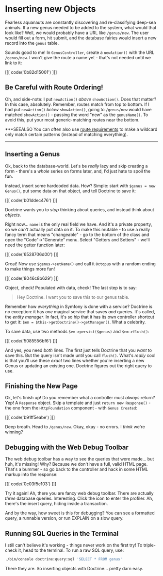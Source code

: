 # Inserting new Objects

Fearless aquanauts are constantly discovering and re-classifying deep-sea animals.
If a new genus needed to be added to the system, what would that look like? Well,
we would probably have a URL like `/genus/new`. The user would fill out a form,
hit submit, and the database fairies would insert a new record into the `genus`
table. 

Sounds good to me! In `GenusController`, create a `newAction()` with the URL
`/genus/new`. I won't give the route a name yet - that's not needed until we link
to it:

[[[ code('0b82d15001') ]]]

## Be Careful with Route Ordering!

Oh, and side-note: I put `newAction()` *above* `showAction()`. Does that matter? In this
case, absolutely. Remember, routes match from top to bottom. If I had put `newAction()`
*below* `showAction()`, going to `/genus/new` would have matched `showAction()` - passing
the word "new" as the `genusName()`. To avoid this, put your most generic-matching
routes near the bottom.

***SEEALSO
You can often also use [route requirements][1] to make a wildcard only match certain
patterns (instead of matching everything).
***

## Inserting a Genus

Ok, back to the database-world. Let's be *really* lazy and skip creating a form -
there's a *whole* series on forms later, and, I'd just hate to spoil the fun.

Instead, insert some hardcoded data. How? Simple: start with `$genus = new Genus()`,
put some data on that object, and tell Doctrine to save it:

[[[ code('b01ddec476') ]]]

Doctrine wants you to *stop* thinking about queries, and instead think about *objects*.

Right now... `name` is the only real field we have. And it's a private property, so
we *can't* actually put data on it. To make this mutable - to use a really fancy
term that means "changeable" - go to the bottom of the class and open the "Code"->"Generate"
menu. Select "Getters and Setters" - we'll need the getter function later:

[[[ code('6528706d00') ]]]

Great! Now use `$genus->setName()` and call it `Octopus` with a random ending to
make things more fun!

[[[ code('8046c8b629') ]]]

Object, check! Populated with data, check! The last step is to say:

> Hey Doctrine. I want you to save this to our genus table.

Remember how *everything* in Symfony is done with a service? Doctrine is no exception:
it has *one* magical service that saves *and* queries. It's called, the *entity manager*.
In fact, it's so hip that it has its own controller shortcut to get it:
`$em = $this->getDoctrine()->getManager()`. What a celebrity.

To save data, use two methods `$em->persist($genus)` and `$em->flush()`:

[[[ code('5085556bf6') ]]]

And yes, you need *both* lines. The first just tells Doctrine that you *want* to
save this. But the query isn't made until you call `flush()`. What's *really* cool
is that you'll use these *exact* two lines whether you're inserting a new Genus
or updating an existing one. Doctrine figures out the right query to use.

## Finishing the New Page

Ok, let's finish up! Do you remember what a controller must *always* return? Yep!
A `Response` object. Skip a template and just `return new Response()` - the one from
the `HttpFoundation` component - with `Genus Created`:

[[[ code('b91ff5eabe') ]]]

Deep breath. Head to `/genus/new`. Okay, okay - no errors. I *think* we're winning?

## Debugging with the Web Debug Toolbar

The web debug toolbar has a way to see the queries that were made... but huh, it's
missing! Why? Because we don't have a full, valid HTML page. That's a bummer - so
go back to the controller and hack in some HTML markup into the response:

[[[ code('0c03f5c103') ]]]

Try it again! Ah, there you are fancy web debug toolbar. There are actually *three*
database queries. Interesting. Click the icon to enter the profiler. Ah, there's
the insert query, hiding inside a transaction.

And by the way, how sweet is this for debugging? You can see a formatted query, a
runnable version, or run EXPLAIN on a slow query.

## Running SQL Queries in the Terminal

I still can't believe it's working - things never work on the first try! To
triple-check it, head to the terminal. To run a raw SQL query, use:

```bash
./bin/console doctrine:query:sql 'SELECT * FROM genus'
```

There they are. So inserting objects with Doctrine... pretty darn easy.


[1]: http://symfony.com/doc/current/book/routing.html#adding-requirements
